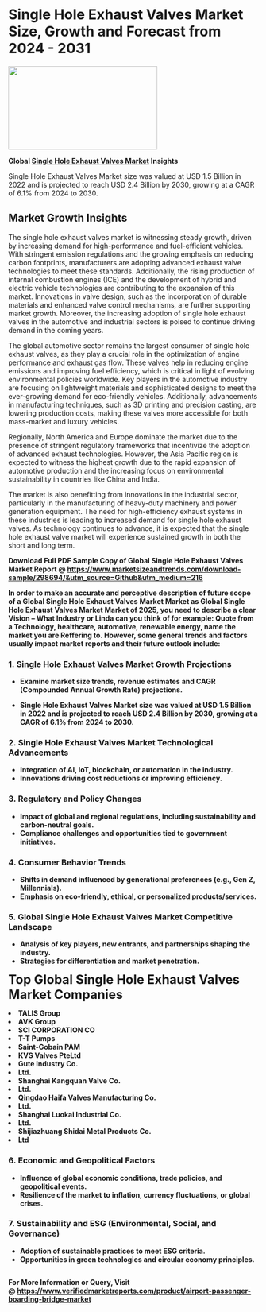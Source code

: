 <H1>Single Hole Exhaust Valves Market Size, Growth and Forecast from 2024 - 2031</H1><img class="aligncenter size-medium wp-image-584254" src="https://thirdeyenews.in/wp-content/uploads/2024/09/Global-Market-Research-300x168.jpeg" alt="" width="300" height="168" /><p><strong>Global&nbsp;<a href="https://www.marketsizeandtrends.com/download-sample/298694/&amp;utm_source=Github&utm_medium=216">Single Hole Exhaust Valves Market</a> Insights</strong></p><p>Single Hole Exhaust Valves Market size was valued at USD 1.5 Billion in 2022 and is projected to reach USD 2.4 Billion by 2030, growing at a CAGR of 6.1% from 2024 to 2030.</p><p><h2>Market Growth Insights</h2> <p>The single hole exhaust valves market is witnessing steady growth, driven by increasing demand for high-performance and fuel-efficient vehicles. With stringent emission regulations and the growing emphasis on reducing carbon footprints, manufacturers are adopting advanced exhaust valve technologies to meet these standards. Additionally, the rising production of internal combustion engines (ICE) and the development of hybrid and electric vehicle technologies are contributing to the expansion of this market. Innovations in valve design, such as the incorporation of durable materials and enhanced valve control mechanisms, are further supporting market growth. Moreover, the increasing adoption of single hole exhaust valves in the automotive and industrial sectors is poised to continue driving demand in the coming years.</p> <p><strong></strong></p> <p>The global automotive sector remains the largest consumer of single hole exhaust valves, as they play a crucial role in the optimization of engine performance and exhaust gas flow. These valves help in reducing engine emissions and improving fuel efficiency, which is critical in light of evolving environmental policies worldwide. Key players in the automotive industry are focusing on lightweight materials and sophisticated designs to meet the ever-growing demand for eco-friendly vehicles. Additionally, advancements in manufacturing techniques, such as 3D printing and precision casting, are lowering production costs, making these valves more accessible for both mass-market and luxury vehicles.</p> <p>Regionally, North America and Europe dominate the market due to the presence of stringent regulatory frameworks that incentivize the adoption of advanced exhaust technologies. However, the Asia Pacific region is expected to witness the highest growth due to the rapid expansion of automotive production and the increasing focus on environmental sustainability in countries like China and India.</p> <p>The market is also benefitting from innovations in the industrial sector, particularly in the manufacturing of heavy-duty machinery and power generation equipment. The need for high-efficiency exhaust systems in these industries is leading to increased demand for single hole exhaust valves. As technology continues to advance, it is expected that the single hole exhaust valve market will experience sustained growth in both the short and long term.</p> <p><strong></p><p><span class=""><strong>Download Full PDF Sample Copy of Global Single Hole Exhaust Valves Market Report</strong> @ <a href="https://www.marketsizeandtrends.com/download-sample/298694/&amp;utm_source=Github&utm_medium=216" target="_blank">https://www.marketsizeandtrends.com/download-sample/298694/&amp;utm_source=Github&utm_medium=216</a></span></p><p>In order to make an accurate and perceptive description of future scope of a Global&nbsp;Single Hole Exhaust Valves Market Market as Global&nbsp;Single Hole Exhaust Valves Market Market of 2025, you need to describe a clear Vision &ndash; What Industry or Linda can you think of for example: Quote from a Technology, healthcare, automotive, renewable energy, name the market you are Reffering to. However, some general trends and factors usually impact market reports and their future outlook include:</p><h3>1.&nbsp;<strong>Single Hole Exhaust Valves Market Growth Projections</strong></h3><ul><li>Examine market size trends, revenue estimates and CAGR (Compounded Annual Growth Rate) projections.</li><li><p>Single Hole Exhaust Valves Market size was valued at USD 1.5 Billion in 2022 and is projected to reach USD 2.4 Billion by 2030, growing at a CAGR of 6.1% from 2024 to 2030.</p></li></ul><h3>2.&nbsp;<strong>Single Hole Exhaust Valves Market Technological Advancements</strong></h3><ul><li>Integration of AI, IoT, blockchain, or automation in the industry.</li><li>Innovations driving cost reductions or improving efficiency.</li></ul><h3>3.&nbsp;<strong>Regulatory and Policy Changes</strong></h3><ul><li>Impact of global and regional regulations, including sustainability and carbon-neutral goals.</li><li>Compliance challenges and opportunities tied to government initiatives.</li></ul><h3>4.&nbsp;<strong>Consumer Behavior Trends</strong></h3><ul><li>Shifts in demand influenced by generational preferences (e.g., Gen Z, Millennials).</li><li>Emphasis on eco-friendly, ethical, or personalized products/services.</li></ul><h3>5.&nbsp;<strong>Global Single Hole Exhaust Valves Market Competitive Landscape</strong></h3><ul><li>Analysis of key players, new entrants, and partnerships shaping the industry.</li><li>Strategies for differentiation and market penetration.</li></ul><p data-pm-slice="1 1 []"><span style="color: inherit; font-family: inherit; font-size: 25px;">Top Global Single Hole Exhaust Valves Market Companies</span></p><div class="" data-test-id=""><p><li>TALIS Group</li><li> AVK Group</li><li> SCI CORPORATION CO</li><li> T-T Pumps</li><li> Saint-Gobain PAM</li><li> KVS Valves PteLtd</li><li> Gute Industry Co.</li><li> Ltd.</li><li> Shanghai Kangquan Valve Co.</li><li> Ltd.</li><li> Qingdao Haifa Valves Manufacturing Co.</li><li> Ltd.</li><li> Shanghai Luokai Industrial Co.</li><li> Ltd.</li><li> Shijiazhuang Shidai Metal Products Co.</li><li> Ltd</li></p></div><h3>6.&nbsp;<strong>Economic and Geopolitical Factors</strong></h3><ul><li>Influence of global economic conditions, trade policies, and geopolitical events.</li><li>Resilience of the market to inflation, currency fluctuations, or global crises.</li></ul><h3>7.&nbsp;<strong>Sustainability and ESG (Environmental, Social, and Governance)</strong></h3><ul><li>Adoption of sustainable practices to meet ESG criteria.</li><li>Opportunities in green technologies and circular economy principles.</li></ul><h2><strong style="font-size: 14px;">For More Information or Query, Visit @&nbsp;</strong><a style="background-color: #ffffff; font-size: 14px;" href="https://www.marketsizeandtrends.com/report/single-hole-exhaust-valves-market/" target="_blank">https://www.verifiedmarketreports.com/product/airport-passenger-boarding-bridge-market</a></h2>
